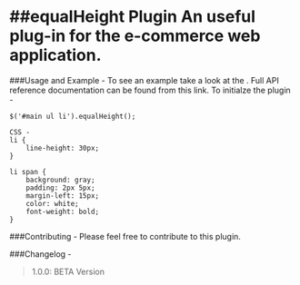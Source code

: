 ##equalHeight Plugin
An useful plug-in for the e-commerce web application.
=====================
###Usage and Example -
To see an example take a look at the .
Full API reference documentation can be found from this link.
To initialze the plugin - 
```
$('#main ul li').equalHeight();
```

```
CSS - 
li {
	line-height: 30px;
}

li span {
	background: gray;
	padding: 2px 5px;
	margin-left: 15px;
	color: white;
	font-weight: bold;
}
```

###Contributing -
Please feel free to contribute to this plugin.

###Changelog -
> 1.0.0: BETA Version

